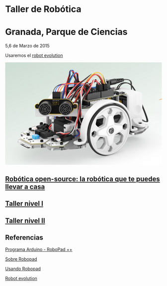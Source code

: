 # Taller de Robótica
# Granada, Parque de Ciencias

5,6 de Marzo de 2015

Usaremos el [robot evolution](http://www.bq.com/es/printbot-evolution)

![robot](./imagenes/Evolution.png)


## [Robótica open-source: la robótica que te puedes llevar a casa](./TemasComunes.md)

## [Taller nivel I](./Taller_robotica_nivel_I.md)

## [Taller nivel II](./Taller_robotica_nivel_II.md)


## Referencias



[Programa Arduino - RoboPad ++](http://bitbloq.bq.com/#/codeproject/546e259ce4b0bde006d07afe:ef4e797a-61c5-4da7-850f-f1b9c56081eb)

[Sobre Robopad](
http://bitbloq.bq.com/#/project/546e259ce4b0bde006d07afe:ef4e797a-61c5-4da7-850f-f1b9c56081eb)

[Usando Robopad](http://diwo.bq.com/robopad-3/)

[Robot evolution](http://www.bq.com/es/printbot-evolution)
